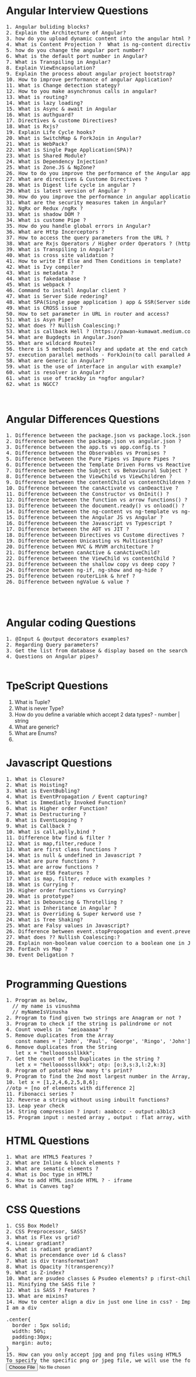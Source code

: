 # Angular Interview Questions
<pre>
1. Angular buliding blocks?
2. Explain the Architecture of Angular?
3. how do you upload dynamic content into the angular html ?
4. What is Content Projection ?  What is ng-content directive in Angular?
5. how do you change the angular port number?
6. What is the default port number in Angular?
7. What is Transpiling in Angular?
8. Explain ViewEncapsulation?
9. Explain the process about angular project bootstrap?
10. How to improve performance of angular Application?
11. What is Change detection stategy?
12. How to you make asynchronus calls in angular?
13. What is routing?
14. What is lazy loading?
15. What is Async & await in Angular
16. What is authguard?
17. Directives & custome Directives?
18. What is Rxjs?
19. Explain Life Cycle hooks?
20. What is SwitchMap & ForkJoin in Angular?
21. What is WebPack?
22. What is Single Page Application(SPA)?
23. What is Shared Module?
24. What is Dependency Injection?
25. What is Zone.JS & NgZone?
26. How to do you improve the performance of the Angular application ?
27. What are directives & Custome Directives ?
28. What is Digest life cycle in angular ?
29. What is latest version of Angular ?
30. How do you improve the performance in angular application ?
31. What are the security measures taken in Angular?
32. NgRx or Redux /ngRx ?
33. What is shadow DOM ?
34. What is custome Pipe ?
35. How do you handle global errors in Angular?
36. What are Http Incerceptors ?
37. How to access the query parameters from the URL ?
38. What are Rxjs Operators / Higher order Operators ? (https://levelup.gitconnected.com/higher-order-mapping-operators-62466243820a)
39. What is Transpiling in Angular?
40. What is cross site validation ? 
41. How to write If Else and Then Conditions in template?
42. What is Ivy compiler?
43. What is metadata ?
44. What is fakedatabase ?
45. What is webpack ?
46. Command to install Angular client ?
47. What is Server Side redering?
48. What SPA(Single page application ) app & SSR(Server side redenring)
49. What is CROSS issue ?
50. How to set parameter in URL in router and access?
51. What is Asyn Pipe?
52. What does ?? Nullish Coalescing:?
53. What is callback Hell ? (https://pawan-kumawat.medium.com/avoid-callback-hell-in-angular-code-3537890034b#:~:text=The%20calls%20are%20nested%20and,start%20shaping%20a%20real%20hell.&text=Now%20if%20we%20somehow%20manage,easier%20to%20understand%20for%20anyone.)
54. What are Bugdegts in Angular.Json?
55. What are wildcard Routes?
56. there is 5 methods paralley and update at the end catch data2(ForkJoin)
57. execution parallel methods - ForkJoin(to call paralled API's),SwitchMap(Used for search operation),ConcatMap(Sequencially API calls),MergeMap)
58. What are Generic in Angular?
59. what is the use of interface in angular with example?
60. what is resolver in Angular?
61. what is use of trackby in *ngfor angular?
62. what is NGCC?


</pre>
# Angular Differences Questions
<pre>
1. Difference betweeen the package.json vs package.lock.json ?
2. Difference betweeen the package.json vs angular.json ?
3. Difference betweeen the app.ts vs app.config.ts ?
4. Difference betweeen the Observables vs Promises ?
5. Difference betweeen the Pure Pipes vs Impure Pipes ?
6. Difference betweeen the Template Driven Forms vs Reactive forms ?
7. Difference betweeen the Subject vs Behavioural Subject ?
8. Difference betweeen the ViewChild vs ViewChildren ?
9. Difference betweeen the contentChild vs contentChildren ?
10. Difference betweeen the canActivate vs canDeactive ?
11. Difference betweeen the Constructor vs OnInit() ?
12. Difference betweeen the function vs arrow functions() ?
13. Difference betweeen the document.ready() vs onload() ?
14. Difference betweeen the ng-content vs ng-template vs ng-container ?
15. Difference betweeen the Angular JS vs Angular ?
16. Difference betweeen the Javascript vs Typescript ?
17. Difference betweeen the AOT vs JIT ?
18. Difference betweeen Directives vs Custome directives ?
19. Difference betweeen Unicasting vs Multicasting?
20. Difference between MVC & MVVM architecture ?
21. Difference between canActive & canActiveChild?
22. Difference betweeen the ViewChild vs contentChild ?
23. Difference betweeen the shallow copy vs deep copy ?
24. Difference between ng-if, ng-show and ng-hide ?
25. Difference between routerLink & href ?
26. Difference between ngValue & value ?



</pre>

# Angular coding Questions
<pre>
1. @Input & @output decorators examples?
2. Regarding Query parameters?
3. Get the list from database & display based on the search option?
4. Questions on Angular pipes?

</pre>

# TpeScript Questions
1. What is Tuple?
2. What is never Type?
3. How do you define a variable which accept 2 data types? - number | string
4. What are generic?
5. What are Enums?
6. 
# Javascript Questions
<pre>
1. What is Closure?
2. What is Hoisting?
3. What is EventBubling?
4. What is EventPropagation / Event capturing?
5. What is Immediatly Invoked Function?
6. What is Higher order Function?
7. What is Destructuring ?
8. What is EventLooping ?
9. What is Callback ?
10. What is call,aplly,bind ?
11. Difference btw find & filter ?
12. What is map,filter,reduce ?
13. What are first class functions ?
14. What is null & undefined in Javascript ?
14. What are pure functions ?
15. What are arrow functions ?
16. What are ES6 Features ?
17. What is map, filter, reduce with examples ?
18. What is Currying ?
19. Higher order functions vs Currying?
20. What is prototype?
21. What is Debouncing & Throtelling ?
22. What is Inheritance in Angular ?
23. What is Overriding & Super kerword use ?
24. What is Tree Shaking?
25. What are Falsy values in Javascript?
26. Difference between event.stopPropogation and event.preventDefault ?
27. What does ?? Nullish Coalescing:?
28. Explain non-boolean value coercion to a boolean one in JavaScript -  (!!) operator
29. ForEach vs Map ?
30. Event Deligation ?

</pre>

# Programming Questions
<pre>
1. Program as below,
  // my name is vinushma
  // myNameIsVinusha
2. Program to find given two strings are Anagram or not ?
3. Program to check if the string is palindrome or not
4. Count vowels in  "aeioaaaaa" ?
5. Remove duplicates from the Array
   const names = ['John', 'Paul', 'George', 'Ringo', 'John'];
6. Remove duplicates from the String
   let x = "hellooosssllkkk";
7. Get the count of the Duplicates in the string ?
   let x = "hellooosssllkkk"; otp: [o:3,s:3,l:2,k:3]
8. Program of potato? How many t's print?
9. Program to find the 2nd most largest number in the Array, without using second array ?
10. let x = [1,2,4,6,2,5,8,6];
//otp = [no of elements with difference 2]
11. Fibonacci series ?
12. Reverse a string without using inbuilt functions?
13. Leap year check
14. String compression ? input: aaabccc - output:a3b1c3
15. Program input : nested array , output : flat array, without using flat / inbuild functions ?
</pre>

# HTML Questions
<pre>
1. What are HTML5 Features ?
2. What are Inline & block elements ?
3. What are sematic elements ?
4. What is Doc type in HTML?
5. How to add HTML inside HTML ? - iframe
6. What is Canves tag?
</pre>



# CSS Questions
<pre>
1. CSS Box Model?
2. CSS Preprocessor, SASS?
3. What is Flex vs grid?
4. Linear gradiant?
5. what is radiant gradiant?
6. What is precendance over id & class?
7. What is div transformation?
8. What is Opacity ?(transperency)?
9. What is Z-index?
10. What are psudeo classes & Psudeo elements? p :first-child & ::first-line
11. Minifying the SASS file ? 
12. What is SASS ? Features ? 
13. What are mixins?
14. How to center align a div in just one line in css? - Important
<div class="center">I am a div</div>
.center{
  border : 5px solid;
  width: 50%;
  padding:30px;
  margin: auto;
}
15. How can you only accept jpg and png files using HTML5
To specify the specific png or jpeg file, we will use the following code.
<input type="File" name="" accept=".png, .jpg, .jpeg">
</pre>



